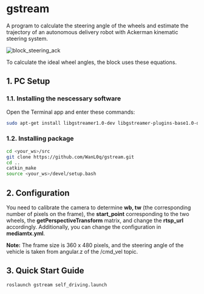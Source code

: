 # gstream
A program to calculate the steering angle of the wheels and estimate the trajectory of an autonomous delivery robot with Ackerman kinematic steering system.

![block_steering_ack](https://github.com/user-attachments/assets/0605c1bc-8eea-4f14-ae0d-2b0e8fa1699c)

To calculate the ideal wheel angles, the block uses these equations.

## 1. PC Setup
### 1.1. Installing the nescessary software
Open the Terminal app and enter these commands:
```sh
sudo apt-get install libgstreamer1.0-dev libgstreamer-plugins-base1.0-dev libgstreamer-plugins-bad1.0-dev gstreamer1.0-plugins-base gstreamer1.0-plugins-good gstreamer1.0-plugins-bad gstreamer1.0-plugins-ugly gstreamer1.0-libav gstreamer1.0-tools gstreamer1.0-x gstreamer1.0-alsa gstreamer1.0-gl gstreamer1.0-gtk3 gstreamer1.0-qt5 gstreamer1.0-pulseaudio
```
### 1.2. Installing package
```sh
cd <your_ws>/src
git clone https://github.com/WanL0q/gstream.git
cd ..
catkin_make
source <your_ws>/devel/setup.bash
```
## 2. Configuration
You need to calibrate the camera to determine __wb, tw__ (the corresponding number of pixels on the frame), the __start_point__ corresponding to the two wheels, the __getPerspectiveTransform__ matrix, and change the __rtsp_url__ accordingly. Additionally, you can change the configuration in __mediamtx.yml__.

__Note:__ The frame size is 360 x 480 pixels, and the steering angle of the vehicle is taken from angular.z of the /cmd_vel topic. 
## 3. Quick Start Guide
```sh
roslaunch gstream self_driving.launch
```
